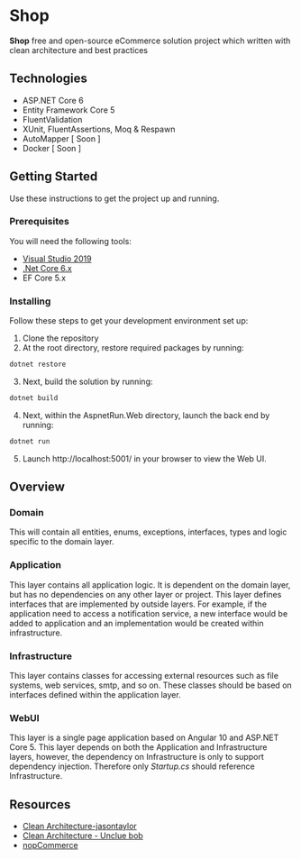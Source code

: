 # Shop

**Shop** free and open-source eCommerce solution project which written 
with clean architecture and best practices

## Technologies
* ASP.NET Core 6
* Entity Framework Core 5
* FluentValidation
* XUnit, FluentAssertions, Moq & Respawn
* AutoMapper [ Soon ]
* Docker [ Soon ]

## Getting Started
Use these instructions to get the project up and running.

### Prerequisites
You will need the following tools:

* [Visual Studio 2019](https://visualstudio.microsoft.com/downloads/)
* [.Net Core 6.x ](https://dotnet.microsoft.com/download/dotnet-core)
* EF Core 5.x 

### Installing
Follow these steps to get your development environment set up:
1. Clone the repository
2. At the root directory, restore required packages by running:
```csharp
dotnet restore
```
3. Next, build the solution by running:
```csharp
dotnet build
```
4. Next, within the AspnetRun.Web directory, launch the back end by running:
```csharp
dotnet run
```
5. Launch http://localhost:5001/ in your browser to view the Web UI.



## Overview

### Domain

This will contain all entities, enums, exceptions, interfaces, types and logic specific to the domain layer.

### Application

This layer contains all application logic. It is dependent on the domain layer, but has no dependencies on any other layer or project. This layer defines interfaces that are implemented by outside layers. For example, if the application need to access a notification service, a new interface would be added to application and an implementation would be created within infrastructure.

### Infrastructure

This layer contains classes for accessing external resources such as file systems, web services, smtp, and so on. These classes should be based on interfaces defined within the application layer.

### WebUI

This layer is a single page application based on Angular 10 and ASP.NET Core 5. This layer depends on both the Application and Infrastructure layers, however, the dependency on Infrastructure is only to support dependency injection. Therefore only *Startup.cs* should reference Infrastructure.


## Resources
* [Clean Architecture-jasontaylor](https://github.com/jasontaylordev/CleanArchitecture)
* [Clean Architecture - Unclue bob ](https://blog.cleancoder.com/uncle-bob/2012/08/13/the-clean-architecture.html)
* [nopCommerce](https://github.com/nopSolutions/nopCommerce)
